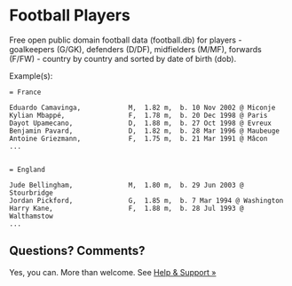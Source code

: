 # Football Players

Free open public domain football data (football.db)
for players - goalkeepers (G/GK), defenders (D/DF), midfielders (M/MF), forwards (F/FW) - 
country by country and sorted by date of birth (dob).


Example(s):

```
= France

Eduardo Camavinga,            M,  1.82 m,  b. 10 Nov 2002 @ Miconje
Kylian Mbappé,                F,  1.78 m,  b. 20 Dec 1998 @ Paris
Dayot Upamecano,              D,  1.88 m,  b. 27 Oct 1998 @ Evreux
Benjamin Pavard,              D,  1.82 m,  b. 28 Mar 1996 @ Maubeuge
Antoine Griezmann,            F,  1.75 m,  b. 21 Mar 1991 @ Mâcon
...


= England

Jude Bellingham,              M,  1.80 m,  b. 29 Jun 2003 @ Stourbridge
Jordan Pickford,              G,  1.85 m,  b. 7 Mar 1994 @ Washington
Harry Kane,                   F,  1.88 m,  b. 28 Jul 1993 @ Walthamstow
...

```


## Questions? Comments?

Yes, you can. More than welcome.
See [Help & Support »](https://github.com/openfootball/help)


